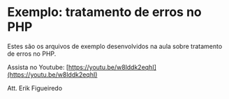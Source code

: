 # Exemplo: tratamento de erros no PHP

Estes são os arquivos de exemplo desenvolvidos na aula sobre tratamento de erros no PHP.

Assista no Youtube: [https://youtu.be/w8lddk2eqhI](https://youtu.be/w8lddk2eqhI)

Att. Erik Figueiredo
